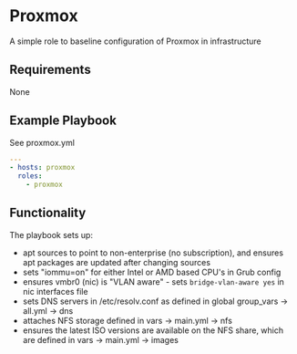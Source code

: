 # Proxmox

A simple role to baseline configuration of Proxmox in infrastructure

## Requirements

None

## Example Playbook

See proxmox.yml

```yaml
---
- hosts: proxmox
  roles:
    - proxmox
```

## Functionality

The playbook sets up:
- apt sources to point to non-enterprise (no subscription), and ensures apt packages are updated after changing sources
- sets "iommu=on" for either Intel or AMD based CPU's in Grub config
- ensures vmbr0 (nic) is "VLAN aware" - sets `bridge-vlan-aware yes` in nic interfaces file
- sets DNS servers in /etc/resolv.conf as defined in global group_vars -> all.yml -> dns
- attaches NFS storage defined in vars -> main.yml -> nfs
- ensures the latest ISO versions are available on the NFS share, which are defined in vars -> main.yml -> images
